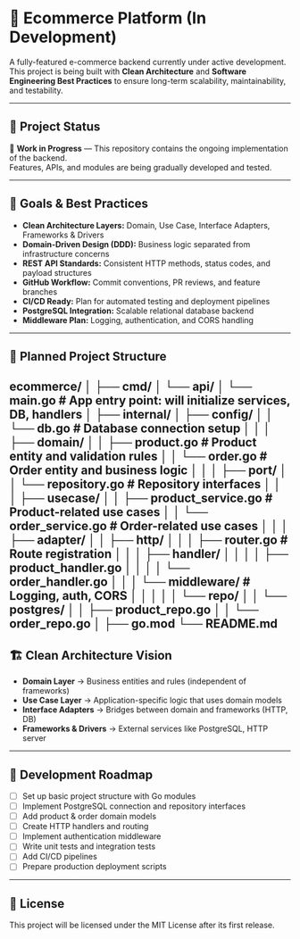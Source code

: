 # 🛒 Ecommerce Platform (In Development)

A fully-featured e-commerce backend currently under active development.  
This project is being built with **Clean Architecture** and **Software Engineering Best Practices** to ensure long-term scalability, maintainability, and testability.

---

## 📌 Project Status
🚧 **Work in Progress** — This repository contains the ongoing implementation of the backend.  
Features, APIs, and modules are being gradually developed and tested.

---

## 🎯 Goals & Best Practices

- **Clean Architecture Layers:** Domain, Use Case, Interface Adapters, Frameworks & Drivers  
- **Domain-Driven Design (DDD):** Business logic separated from infrastructure concerns  
- **REST API Standards:** Consistent HTTP methods, status codes, and payload structures  
- **GitHub Workflow:** Commit conventions, PR reviews, and feature branches  
- **CI/CD Ready:** Plan for automated testing and deployment pipelines  
- **PostgreSQL Integration:** Scalable relational database backend  
- **Middleware Plan:** Logging, authentication, and CORS handling  

---

## 📂 Planned Project Structure


ecommerce/
│
├── cmd/
│ └── api/
│ └── main.go # App entry point: will initialize services, DB, handlers
│
├── internal/
│ ├── config/
│ │ └── db.go # Database connection setup
│ │
│ ├── domain/
│ │ ├── product.go # Product entity and validation rules
│ │ └── order.go # Order entity and business logic
│ │
│ ├── port/
│ │ └── repository.go # Repository interfaces
│ │
│ ├── usecase/
│ │ ├── product_service.go # Product-related use cases
│ │ └── order_service.go # Order-related use cases
│ │
│ ├── adapter/
│ │ ├── http/
│ │ │ ├── router.go # Route registration
│ │ │ ├── handler/
│ │ │ │ ├── product_handler.go
│ │ │ │ └── order_handler.go
│ │ │ └── middleware/ # Logging, auth, CORS
│ │ │
│ │ └── repo/
│ │ └── postgres/
│ │ ├── product_repo.go
│ │ └── order_repo.go
│
├── go.mod
└── README.md
---

## 🏗️ Clean Architecture Vision

- **Domain Layer** → Business entities and rules (independent of frameworks)  
- **Use Case Layer** → Application-specific logic that uses domain models  
- **Interface Adapters** → Bridges between domain and frameworks (HTTP, DB)  
- **Frameworks & Drivers** → External services like PostgreSQL, HTTP server  

---

## 📅 Development Roadmap

- [ ] Set up basic project structure with Go modules  
- [ ] Implement PostgreSQL connection and repository interfaces  
- [ ] Add product & order domain models  
- [ ] Create HTTP handlers and routing  
- [ ] Implement authentication middleware  
- [ ] Write unit tests and integration tests  
- [ ] Add CI/CD pipelines  
- [ ] Prepare production deployment scripts  

---

## 📜 License
This project will be licensed under the MIT License after its first release.
